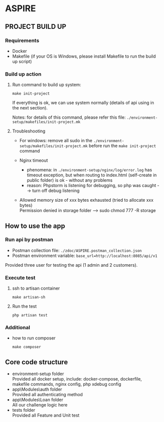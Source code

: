 
# ASPIRE

## PROJECT BUILD UP
### Requirements
- Docker
- Makefile (if your OS is Windows, please install Makefile to run the build up script)

### Build up action
1. Run command to build up system:
    ```
    make init-project
    ```

    If everything is ok, we can use system normally (details of api using in the next section).

    Notes: for details of this command, please refer this file: `./environment-setup/makefiles/init-project.mk`
    
2. Troubleshooting
    - For windows: remove all sudo in the `./environment-setup/makefiles/init-project.mk` before run the `make init-project` command
    
    - Nginx timeout
        + phenomena: in `./environment-setup/nginx/log/error.log` has timeout exception, but when routing to index.html (self-create in public folder) is ok - without any problems
        + reason: Phpstorm is listening for debugging, so php was caught --> turn off debug listening
        
    - Allowed memory size of xxx bytes exhausted (tried to allocate xxx bytes) <br>
        Permission denied in storage folder --> sudo chmod 777 -R storage

## How to use the app
### Run api by postman
- Postman collection file: `./zdoc/ASPIRE.postman_collection.json`
- Postman environment variable: `base_url=http://localhost:8085/api/v1`

Provided three user for testing the api (1 admin and 2 customers).

### Execute test
1. ssh to artisan container
   ```
   make artisan-sh
   ```
2. Run the test
   ```
   php artisan test
   ```

### Additional
- how to run composer
  ```
  make composer
  ```

## Core code structure
- environment-setup folder <br>
   Provided all docker setup, include: docker-compose, dockerfile, makefile commands, nginx config, php xdebug config
- app\Modules\auth folder  <br>
    Provided all authenticating method
- app\Modules\Loan folder <br>
    All our challenge logic here
- tests folder <br>
    Provided all Feature and Unit test



